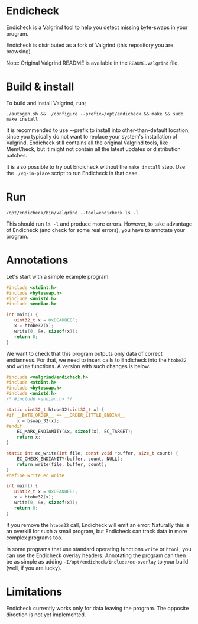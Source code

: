 # Endicheck

Endicheck is a Valgrind tool to help you detect missing byte-swaps in your
program.

Endicheck is distributed as a fork of Valgrind (this repository you are
browsing).

Note: Original Valgrind README is available in the `README.valgrind` file.

# Build & install

To build and install Valgrind, run;

    ./autogen.sh && ./configure --prefix=/opt/endicheck && make && sudo make install

It is recommended to use --prefix to install into other-than-default location,
since you typically do not want to replace your system's installation of
Valgrind. Endicheck still contains all the original Valgrind tools, like
MemCheck, but it might not contain all the latest updates or distribution
patches.

It is also possible to try out Endicheck without the `make install` step. Use the
`./vg-in-place` script to run Endicheck in that case.

# Run

    /opt/endicheck/bin/valgrind --tool=endicheck ls -l

This should run `ls -l` and produce more errors. However, to take advantage of
Endicheck (and check for some real errors), you have to annotate your program.

# Annotations

Let's start with a simple example program:

```c
#include <stdint.h>
#include <byteswap.h>
#include <unistd.h>
#include <endian.h>

int main() {
   uint32_t x = 0xDEADBEEF;
   x = htobe32(x);
   write(0, &x, sizeof(x));
   return 0;
}
```

We want to check that this program outputs only data of correct endianness. For
that, we need to insert calls to Endicheck into the `htobe32` and `write`
functions. A version with such changes is below.

```c
#include <valgrind/endicheck.h>
#include <stdint.h>
#include <byteswap.h>
#include <unistd.h>
/* #include <endian.h> */

static uint32_t htobe32(uint32_t x) {
#if __BYTE_ORDER__ == __ORDER_LITTLE_ENDIAN__
    x = bswap_32(x);
#endif
    EC_MARK_ENDIANITY(&x, sizeof(x), EC_TARGET);
    return x;
}

static int ec_write(int file, const void *buffer, size_t count) {
    EC_CHECK_ENDIANITY(buffer, count, NULL);
    return write(file, buffer, count);
}
#define write ec_write

int main() {
   uint32_t x = 0xDEADBEEF;
   x = htobe32(x);
   write(0, &x, sizeof(x));
   return 0;
}
```

If you remove the `htobe32` call, Endicheck will emit an error. Naturally this is
an overkill for such a small program, but Endicheck can track data in more
complex programs too.

In some programs that use standard operating functions `write` or `htonl`, you
can use the Endicheck overlay headers.  Annotating the program can then be as
simple as adding `-I/opt/endicheck/include/ec-overlay` to your build (well, if
you are lucky).

# Limitations

Endicheck currently works only for data leaving the program. The opposite direction
is not yet implemented.
